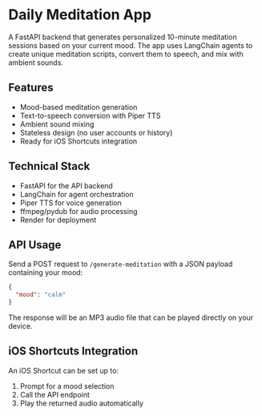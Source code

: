# Daily Meditation App

A FastAPI backend that generates personalized 10-minute meditation sessions based on your current mood. The app uses LangChain agents to create unique meditation scripts, convert them to speech, and mix with ambient sounds.

## Features

- Mood-based meditation generation
- Text-to-speech conversion with Piper TTS
- Ambient sound mixing
- Stateless design (no user accounts or history)
- Ready for iOS Shortcuts integration

## Technical Stack

- FastAPI for the API backend
- LangChain for agent orchestration
- Piper TTS for voice generation
- ffmpeg/pydub for audio processing
- Render for deployment

## API Usage

Send a POST request to `/generate-meditation` with a JSON payload containing your mood:

```json
{
  "mood": "calm"
}
```

The response will be an MP3 audio file that can be played directly on your device.

## iOS Shortcuts Integration

An iOS Shortcut can be set up to:
1. Prompt for a mood selection
2. Call the API endpoint
3. Play the returned audio automatically
